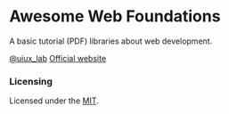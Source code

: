 # Awesome Web Foundations

A basic tutorial (PDF) libraries about web development.

[@uiux_lab](https://twitter.com/uiux_lab)
[Official website](https://uiux.cc)


### Licensing

Licensed under the [MIT](https://opensource.org/licenses/MIT).



